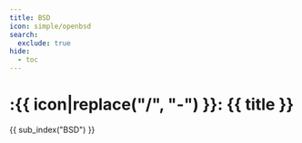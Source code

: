```yaml
---
title: BSD
icon: simple/openbsd
search:
  exclude: true
hide:
  - toc
---
```


# :{{ icon|replace("/", "-") }}: {{ title }}

{{ sub_index("BSD") }}
